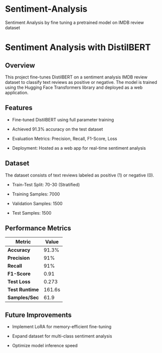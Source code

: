 # Sentiment-Analysis
Sentiment Analysis by fine tuning a pretrained model on IMDB review dataset

# Sentiment Analysis with DistilBERT

## Overview

This project fine-tunes DistilBERT on a sentiment analysis IMDB review dataset to classify text reviews as positive or negative. The model is trained using the Hugging Face Transformers library and deployed as a web application.

## Features

- Fine-tuned DistilBERT using full parameter training

- Achieved 91.3% accuracy on the test dataset

- Evaluation Metrics: Precision, Recall, F1-Score, Loss

- Deployment: Hosted as a web app for real-time sentiment analysis

## Dataset

The dataset consists of text reviews labeled as positive (1) or negative (0).

- Train-Test Split: 70-30 (Stratified)

- Training Samples: 7000

- Validation Samples: 1500

- Test Samples: 1500

## Performance Metrics

| Metric           | Value  |
|-----------------|--------|
| **Accuracy**     | 91.3%  |
| **Precision**    | 91%    |
| **Recall**       | 91%    |
| **F1-Score**     | 0.91   |
| **Test Loss**    | 0.273  |
| **Test Runtime** | 161.6s |
| **Samples/Sec**  | 61.9   |


## Future Improvements

- Implement LoRA for memory-efficient fine-tuning

- Expand dataset for multi-class sentiment analysis

- Optimize model inference speed

